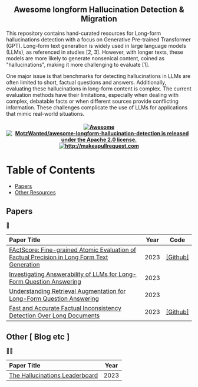 <h2 align="center">Awesome longform Hallucination Detection & Migration </h2>

<p>
This repository contains hand-curated resources for Long-form hallucinations detection with a focus on Generative Pre-trained Transformer (GPT). 
  Long-form text generation is widely used in large language models (LLMs), as referenced in studies [2, 3]. However, with longer texts, these models are more likely to generate nonsenical content, coined as "hallucinations", making it more challenging to evaluate [1]. 

One major issue is that benchmarks for detecting hallucinations in LLMs are often limited to short, factual questions and answers. Additionally, evaluating these hallucinations in long-form content is complex. The current evaluation methods have their limitations, especially when dealing with complex, debatable facts or when different sources provide conflicting information. These challenges complicate the use of LLMs for applications that mimic real-world situations.

</p>
 <h4 align="center">
  
  <a href="https://awesome.re">
    <img src="https://awesome.re/badge.svg" alt="Awesome" />
  </a>
  <a href="https://github.com/MotzWanted/awesome-longform-hallucination-detection/blob/main/LICENSE">
    <img src="https://img.shields.io/badge/License-Apache_2.0-blue.svg" alt="MotzWanted/awesome-longform-hallucination-detection is released under the Apache 2.0 license." />
  </a>
  <a href="http://makeapullrequest.com">
    <img src="https://img.shields.io/badge/PRs-welcome-brightgreen.svg?style=flat-square" alt="http://makeapullrequest.com" />
  </a>
</h4>


# Table of Contents

- [Papers](#papers)
- [Other Resources](#blogs)

## Papers
📄

|      Paper Title                | Year  | Code |
| :-------------------- | :----------: | :----------: |
| [FActScore: Fine-grained Atomic Evaluation of Factual Precision in Long Form Text Generation](https://arxiv.org/abs/2305.14251) | 2023 | [[Github]](https://github.com/shmsw25/FActScore) |
| [Investigating Answerability of LLMs for Long-Form Question Answering](https://arxiv.org/abs/2309.08210) | 2023 |  |
| [Understanding Retrieval Augmentation for Long-Form Question Answering](https://arxiv.org/abs/2310.12150) | 2023 |  |
| [Fast and Accurate Factual Inconsistency Detection Over Long Documents](https://arxiv.org/abs/2310.13189) | 2023 | [[Github]](https://github.com/asappresearch/scale-score)  |


## Other [ Blog etc ]
👩‍🏫

|      Paper Title                | Year  |
| :-------------------- | :----------: |
| [The Hallucinations Leaderboard](https://huggingface.co/blog/leaderboards-on-the-hub-hallucinations) | 2023 |

